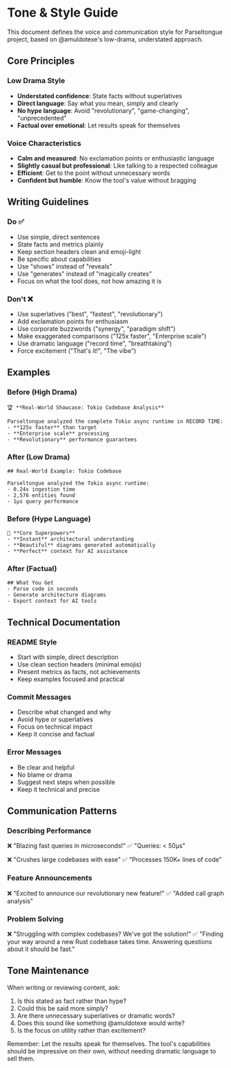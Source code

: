 # Tone & Style Guide

This document defines the voice and communication style for Parseltongue project, based on @amuldotexe's low-drama, understated approach.

## Core Principles

### Low Drama Style
- **Understated confidence**: State facts without superlatives
- **Direct language**: Say what you mean, simply and clearly
- **No hype language**: Avoid "revolutionary", "game-changing", "unprecedented"
- **Factual over emotional**: Let results speak for themselves

### Voice Characteristics
- **Calm and measured**: No exclamation points or enthusiastic language
- **Slightly casual but professional**: Like talking to a respected colleague
- **Efficient**: Get to the point without unnecessary words
- **Confident but humble**: Know the tool's value without bragging

## Writing Guidelines

### Do ✅
- Use simple, direct sentences
- State facts and metrics plainly
- Keep section headers clean and emoji-light
- Be specific about capabilities
- Use "shows" instead of "reveals"
- Use "generates" instead of "magically creates"
- Focus on what the tool does, not how amazing it is

### Don't ❌
- Use superlatives ("best", "fastest", "revolutionary")
- Add exclamation points for enthusiasm
- Use corporate buzzwords ("synergy", "paradigm shift")
- Make exaggerated comparisons ("125x faster", "Enterprise scale")
- Use dramatic language ("record time", "breathtaking")
- Force excitement ("That's it!", "The vibe")

## Examples

### Before (High Drama)
```
🏆 **Real-World Showcase: Tokio Codebase Analysis**

Parseltongue analyzed the complete Tokio async runtime in RECORD TIME:
- **125x faster** than target
- **Enterprise scale** processing
- **Revolutionary** performance guarantees
```

### After (Low Drama)
```
## Real-World Example: Tokio Codebase

Parseltongue analyzed the Tokio async runtime:
- 0.24s ingestion time
- 2,576 entities found
- 1μs query performance
```

### Before (Hype Language)
```
🚀 **Core Superpowers**
- **Instant** architectural understanding
- **Beautiful** diagrams generated automatically
- **Perfect** context for AI assistance
```

### After (Factual)
```
## What You Get
- Parse code in seconds
- Generate architecture diagrams
- Export context for AI tools
```

## Technical Documentation

### README Style
- Start with simple, direct description
- Use clean section headers (minimal emojis)
- Present metrics as facts, not achievements
- Keep examples focused and practical

### Commit Messages
- Describe what changed and why
- Avoid hype or superlatives
- Focus on technical impact
- Keep it concise and factual

### Error Messages
- Be clear and helpful
- No blame or drama
- Suggest next steps when possible
- Keep it technical and precise

## Communication Patterns

### Describing Performance
❌ "Blazing fast queries in microseconds!"
✅ "Queries: < 50μs"

❌ "Crushes large codebases with ease"
✅ "Processes 150K+ lines of code"

### Feature Announcements
❌ "Excited to announce our revolutionary new feature!"
✅ "Added call graph analysis"

### Problem Solving
❌ "Struggling with complex codebases? We've got the solution!"
✅ "Finding your way around a new Rust codebase takes time. Answering questions about it should be fast."

## Tone Maintenance

When writing or reviewing content, ask:
1. Is this stated as fact rather than hype?
2. Could this be said more simply?
3. Are there unnecessary superlatives or dramatic words?
4. Does this sound like something @amuldotexe would write?
5. Is the focus on utility rather than excitement?

Remember: Let the results speak for themselves. The tool's capabilities should be impressive on their own, without needing dramatic language to sell them.